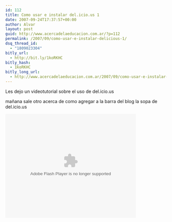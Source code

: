 ```yaml
---
id: 112
title: Como usar e instalar del.icio.us 1
date: 2007-09-24T17:37:57+00:00
author: Alvar
layout: post
guid: http://www.acercadelaeducacion.com.ar/?p=112
permalink: /2007/09/como-usar-e-instalar-delicious-1/
dsq_thread_id:
  - "1809023304"
bitly_url:
  - http://bit.ly/1koRKHC
bitly_hash:
  - 1koRKHC
bitly_long_url:
  - http://www.acercadelaeducacion.com.ar/2007/09/como-usar-e-instalar-delicious-1/
---
```

Les dejo un videotutorial sobre el uso de del.icio.us

mañana sale otro acerca de como agregar a la barra del blog la sopa de del.icio.us

<embed src="http://www.jumpcut.com/media/flash/jump.swf?id=B8928B5E6BA411DCA46B000423CF4092&asset_type=movie&asset_id=B8928B5E6BA411DCA46B000423CF4092&eb=1" width="408" height="324" type="application/x-shockwave-flash"></embed>